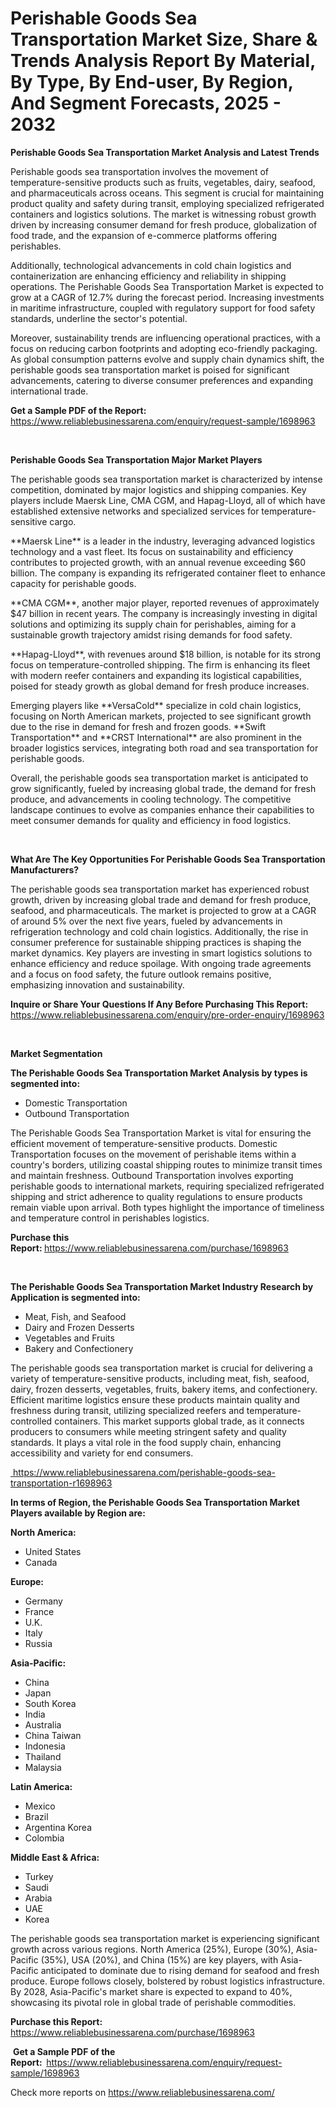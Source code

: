 <p><h1>Perishable Goods Sea Transportation Market Size, Share & Trends Analysis Report By Material, By Type, By End-user, By Region, And Segment Forecasts, 2025 - 2032</h1></p><p><strong>Perishable Goods Sea Transportation Market Analysis and Latest Trends</strong></p>
<p><p>Perishable goods sea transportation involves the movement of temperature-sensitive products such as fruits, vegetables, dairy, seafood, and pharmaceuticals across oceans. This segment is crucial for maintaining product quality and safety during transit, employing specialized refrigerated containers and logistics solutions. The market is witnessing robust growth driven by increasing consumer demand for fresh produce, globalization of food trade, and the expansion of e-commerce platforms offering perishables. </p><p>Additionally, technological advancements in cold chain logistics and containerization are enhancing efficiency and reliability in shipping operations. The Perishable Goods Sea Transportation Market is expected to grow at a CAGR of 12.7% during the forecast period. Increasing investments in maritime infrastructure, coupled with regulatory support for food safety standards, underline the sector's potential. </p><p>Moreover, sustainability trends are influencing operational practices, with a focus on reducing carbon footprints and adopting eco-friendly packaging. As global consumption patterns evolve and supply chain dynamics shift, the perishable goods sea transportation market is poised for significant advancements, catering to diverse consumer preferences and expanding international trade.</p></p>
<p><strong>Get a Sample PDF of the Report:&nbsp;</strong> <a href="https://www.reliablebusinessarena.com/enquiry/request-sample/1698963?utm_campaign=2515&utm_medium=2&utm_source=Github&utm_content=ia&utm_term=30032025&utm_id=perishable-goods-sea-transportation">https://www.reliablebusinessarena.com/enquiry/request-sample/1698963</a></p>
<p>&nbsp;</p>
<p><strong>Perishable Goods Sea Transportation Major Market Players</strong></p>
<p><p>The perishable goods sea transportation market is characterized by intense competition, dominated by major logistics and shipping companies. Key players include Maersk Line, CMA CGM, and Hapag-Lloyd, all of which have established extensive networks and specialized services for temperature-sensitive cargo.</p><p>**Maersk Line** is a leader in the industry, leveraging advanced logistics technology and a vast fleet. Its focus on sustainability and efficiency contributes to projected growth, with an annual revenue exceeding $60 billion. The company is expanding its refrigerated container fleet to enhance capacity for perishable goods.</p><p>**CMA CGM**, another major player, reported revenues of approximately $47 billion in recent years. The company is increasingly investing in digital solutions and optimizing its supply chain for perishables, aiming for a sustainable growth trajectory amidst rising demands for food safety.</p><p>**Hapag-Lloyd**, with revenues around $18 billion, is notable for its strong focus on temperature-controlled shipping. The firm is enhancing its fleet with modern reefer containers and expanding its logistical capabilities, poised for steady growth as global demand for fresh produce increases.</p><p>Emerging players like **VersaCold** specialize in cold chain logistics, focusing on North American markets, projected to see significant growth due to the rise in demand for fresh and frozen goods. **Swift Transportation** and **CRST International** are also prominent in the broader logistics services, integrating both road and sea transportation for perishable goods.</p><p>Overall, the perishable goods sea transportation market is anticipated to grow significantly, fueled by increasing global trade, the demand for fresh produce, and advancements in cooling technology. The competitive landscape continues to evolve as companies enhance their capabilities to meet consumer demands for quality and efficiency in food logistics.</p></p>
<p>&nbsp;</p>
<p><strong>What Are The Key Opportunities For Perishable Goods Sea Transportation Manufacturers?</strong></p>
<p><p>The perishable goods sea transportation market has experienced robust growth, driven by increasing global trade and demand for fresh produce, seafood, and pharmaceuticals. The market is projected to grow at a CAGR of around 5% over the next five years, fueled by advancements in refrigeration technology and cold chain logistics. Additionally, the rise in consumer preference for sustainable shipping practices is shaping the market dynamics. Key players are investing in smart logistics solutions to enhance efficiency and reduce spoilage. With ongoing trade agreements and a focus on food safety, the future outlook remains positive, emphasizing innovation and sustainability.</p></p>
<p><strong>Inquire or Share Your Questions If Any Before Purchasing This Report:</strong> <a href="https://www.reliablebusinessarena.com/enquiry/pre-order-enquiry/1698963?utm_campaign=2515&utm_medium=2&utm_source=Github&utm_content=ia&utm_term=30032025&utm_id=perishable-goods-sea-transportation">https://www.reliablebusinessarena.com/enquiry/pre-order-enquiry/1698963</a></p>
<p>&nbsp;</p>
<p><strong>Market Segmentation</strong></p>
<p><strong>The Perishable Goods Sea Transportation Market Analysis by types is segmented into:</strong></p>
<p><ul><li>Domestic Transportation</li><li>Outbound Transportation</li></ul></p>
<p><p>The Perishable Goods Sea Transportation Market is vital for ensuring the efficient movement of temperature-sensitive products. Domestic Transportation focuses on the movement of perishable items within a country's borders, utilizing coastal shipping routes to minimize transit times and maintain freshness. Outbound Transportation involves exporting perishable goods to international markets, requiring specialized refrigerated shipping and strict adherence to quality regulations to ensure products remain viable upon arrival. Both types highlight the importance of timeliness and temperature control in perishables logistics.</p></p>
<p><strong>Purchase this Report:&nbsp;</strong><a href="https://www.reliablebusinessarena.com/purchase/1698963?utm_campaign=2515&utm_medium=2&utm_source=Github&utm_content=ia&utm_term=30032025&utm_id=perishable-goods-sea-transportation">https://www.reliablebusinessarena.com/purchase/1698963</a></p>
<p>&nbsp;</p>
<p><strong>The Perishable Goods Sea Transportation Market Industry Research by Application is segmented into:</strong></p>
<p><ul><li>Meat, Fish, and Seafood</li><li>Dairy and Frozen Desserts</li><li>Vegetables and Fruits</li><li>Bakery and Confectionery</li></ul></p>
<p><p>The perishable goods sea transportation market is crucial for delivering a variety of temperature-sensitive products, including meat, fish, seafood, dairy, frozen desserts, vegetables, fruits, bakery items, and confectionery. Efficient maritime logistics ensure these products maintain quality and freshness during transit, utilizing specialized reefers and temperature-controlled containers. This market supports global trade, as it connects producers to consumers while meeting stringent safety and quality standards. It plays a vital role in the food supply chain, enhancing accessibility and variety for end consumers.</p></p>
<p><a href="https://www.reliablebusinessarena.com/perishable-goods-sea-transportation-r1698963?utm_campaign=2515&utm_medium=2&utm_source=Github&utm_content=ia&utm_term=30032025&utm_id=perishable-goods-sea-transportation">&nbsp;https://www.reliablebusinessarena.com/perishable-goods-sea-transportation-r1698963</a></p>
<p><strong>In terms of Region, the Perishable Goods Sea Transportation Market Players available by Region are:</strong></p>
<p>
    <p> <strong> North America: </strong>
        <ul>
            <li>United States</li>
            <li>Canada</li>
        </ul>
        </p> 
    <p> <strong> Europe: </strong>
        <ul>
            <li>Germany</li>
            <li>France</li>
            <li>U.K.</li>
            <li>Italy</li>
            <li>Russia</li>
        </ul>
        </p> 
    <p> <strong> Asia-Pacific: </strong>
        <ul>
            <li>China</li>
            <li>Japan</li>
            <li>South Korea</li>
            <li>India</li>
            <li>Australia</li>
            <li>China Taiwan</li>
            <li>Indonesia</li>
            <li>Thailand</li>
            <li>Malaysia</li>
        </ul>
        </p> 
    <p> <strong> Latin America: </strong>
        <ul>
            <li>Mexico</li>
            <li>Brazil</li>
            <li>Argentina Korea</li>
            <li>Colombia</li>
        </ul>
        </p> 
    <p> <strong> Middle East & Africa: </strong>
        <ul>
            <li>Turkey</li>
            <li>Saudi</li>
            <li>Arabia</li>
            <li>UAE</li>
            <li>Korea</li>
        </ul>
    </p>
    </p>
<p><p>The perishable goods sea transportation market is experiencing significant growth across various regions. North America (25%), Europe (30%), Asia-Pacific (35%), USA (20%), and China (15%) are key players, with Asia-Pacific anticipated to dominate due to rising demand for seafood and fresh produce. Europe follows closely, bolstered by robust logistics infrastructure. By 2028, Asia-Pacific's market share is expected to expand to 40%, showcasing its pivotal role in global trade of perishable commodities.</p></p>
<p><strong>Purchase this Report: </strong><a href="https://www.reliablebusinessarena.com/purchase/1698963?utm_campaign=2515&utm_medium=2&utm_source=Github&utm_content=ia&utm_term=30032025&utm_id=perishable-goods-sea-transportation">https://www.reliablebusinessarena.com/purchase/1698963</a></p>
<p>&nbsp;<strong>Get a Sample PDF of the Report:&nbsp;&nbsp;</strong><a href="https://www.reliablebusinessarena.com/enquiry/request-sample/1698963?utm_campaign=2515&utm_medium=2&utm_source=Github&utm_content=ia&utm_term=30032025&utm_id=perishable-goods-sea-transportation">https://www.reliablebusinessarena.com/enquiry/request-sample/1698963</a></p>
<p><strong></strong></p>
<p>Check more reports on <a href="https://www.reliablebusinessarena.com/?utm_campaign=2515&utm_medium=2&utm_source=Github&utm_content=ia&utm_term=30032025&utm_id=perishable-goods-sea-transportation">https://www.reliablebusinessarena.com/</a></p>